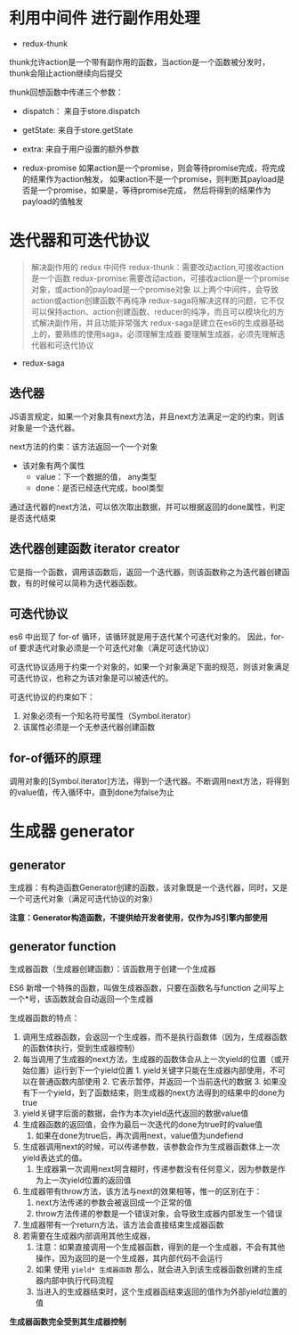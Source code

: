 # 利用中间件 进行副作用处理

- redux-thunk

thunk允许action是一个带有副作用的函数，当action是一个函数被分发时，thunk会阻止action继续向后提交

thunk回想函数中传递三个参数：
- dispatch： 来自于store.dispatch
- getState: 来自于store.getState
- extra: 来自于用户设置的额外参数

- redux-promise
如果action是一个promise，则会等待promise完成，将完成的结果作为action触发，
如果action不是一个promise，则判断其payload是否是一个promise，如果是，等待promise完成，
然后将得到的结果作为payload的值触发


# 迭代器和可迭代协议

> 解决副作用的 redux 中间件
> redux-thunk：需要改动action,可接收action是一个函数
> redux-promise:需要改动action，可接收action是一个promise对象，或action的payload是一个promise对象
> 以上两个中间件，会导致action或action创建函数不再纯净
> redux-saga将解决这样的问题，它不仅可以保持action、action创建函数、reducer的纯净，而且可以模块化的方式解决副作用，并且功能非常强大
> redux-saga是建立在es6的生成器基础上的，要熟练的使用saga，必须理解生成器
> 要理解生成器，必须先理解迭代器和可迭代协议

- redux-saga


## 迭代器

JS语言规定，如果一个对象具有next方法，并且next方法满足一定的约束，则该对象是一个迭代器。

next方法的约束：该方法返回一个一个对象
  - 该对象有两个属性
    - value：下一个数据的值， any类型
    - done：是否已经迭代完成，bool类型

通过迭代器的next方法，可以依次取出数据，并可以根据返回的done属性，判定是否迭代结束

## 迭代器创建函数 iterator creator

它是指一个函数，调用该函数后，返回一个迭代器，则该函数称之为迭代器创建函数，有的时候可以简称为迭代器函数。

## 可迭代协议

es6 中出现了 for-of 循环，该循环就是用于迭代某个可迭代对象的。
因此，for-of 要求迭代对象必须是一个可迭代对象（满足可迭代协议）


可迭代协议适用于约束一个对象的，如果一个对象满足下面的规范，则该对象满足可迭代协议，也称之为该对象是可以被迭代的。

可迭代协议的约束如下：

1. 对象必须有一个知名符号属性（Symbol.iterator）
2. 该属性必须是一个无参迭代器创建函数

## for-of循环的原理

调用对象的[Symbol.iterator]方法，得到一个迭代器。不断调用next方法，将得到的value值，传入循环中，直到done为false为止

# 生成器 generator
## generator

生成器：有构造函数Generator创建的函数，该对象既是一个迭代器，同时，又是一个可迭代对象（满足可迭代协议的对象）

**注意：Generator构造函数，不提供给开发者使用，仅作为JS引擎内部使用**

## generator function
生成器函数（生成器创建函数）：该函数用于创建一个生成器

ES6 新增一个特殊的函数，叫做生成器函数，只要在函数名与function 之间写上一个*号，该函数就会自动返回一个生成器

生成器函数的特点：
  1. 调用生成器函数，会返回一个生成器，而不是执行函数体（因为，生成器函数的函数体执行，受到生成器控制）
  2. 每当调用了生成器的next方法，生成器的函数体会从上一次yield的位置（或开始位置）运行到下一个yield位置
    1. yield关键字只能在生成器内部使用，不可以在普通函数内部使用
    2. 它表示暂停，并返回一个当前迭代的数据
    3. 如果没有下一个yield，到了函数结束，则生成器的next方法得到的结果中的done为true
  3. yield关键字后面的数据，会作为本次yield迭代返回的数据value值
  4. 生成器函数的返回值，会作为最后一次迭代的done为true时的value值
     1. 如果在done为true后，再次调用next，value值为undefiend
  5. 生成器调用next的时候，可以传递参数，该参数会作为生成器函数体上一次yield表达式的值。
     1. 生成器第一次调用next阿含糊时，传递参数没有任何意义，因为参数是作为上一次yield位置的返回值
  6. 生成器带有throw方法，该方法与next的效果相等，惟一的区别在于：
     1. next方法传递的参数会被返回成一个正常的值
     2. throw方法传递的参数是一个错误对象，会导致生成器内部发生一个错误
  7. 生成器带有一个return方法，该方法会直接结束生成器函数
  8. 若需要在生成器内部调用其他生成器，
     1. 注意：如果直接调用一个生成器函数，得到的是一个生成器，不会有其他操作，因为返回的是一个生成器，其内部代码不会运行
     2. 如果 使用 ```yield* 生成器函数``` 那么，就会进入到该生成器函数创建的生成器内部中执行代码流程
     3. 当进入的生成器结束时，这个生成器函结束返回的值作为外部yield位置的值

**生成器函数完全受到其生成器控制**